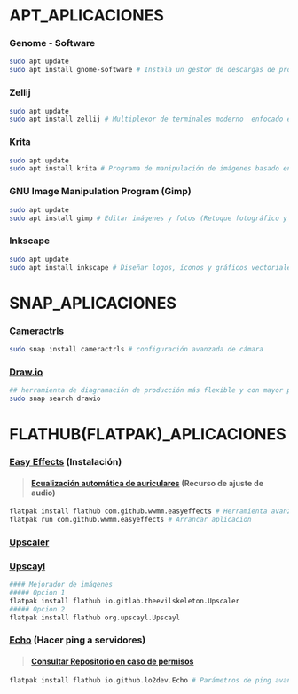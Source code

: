 # APT_APLICACIONES
### Genome - Software
```bash
sudo apt update
sudo apt install gnome-software # Instala un gestor de descargas de programas o aplicaciones
```
### Zellij
```bash
sudo apt update
sudo apt install zellij # Multiplexor de terminales moderno  enfocado en seguridad y velocidad.
```
### Krita
```bash
sudo apt update
sudo apt install krita # Programa de manipulación de imágenes basado en píxeles (Arte digital (como Photoshop + pinceles))
```

### GNU Image Manipulation Program (Gimp)
```bash
sudo apt update
sudo apt install gimp # Editar imágenes y fotos (Retoque fotográfico y diseño gráfico, collages, posters, banners)
```

### Inkscape
```bash
sudo apt update
sudo apt install inkscape # Diseñar logos, íconos y gráficos vectoriales (Diseño web y gráfico vectorial, logotipo, iconos)
```
# SNAP_APLICACIONES
### [Cameractrls](https://snapcraft.io/cameractrls)
```bash
sudo snap install cameractrls # configuración avanzada de cámara
```
### [Draw.io](https://snapcraft.io/drawio)
```bash
## herramienta de diagramación de producción más flexible y con mayor privacidad. Cree diagramas de flujo, diagramas de procesos,
sudo snap search drawio
```
# FLATHUB(FLATPAK)_APLICACIONES
### [Easy Effects](https://flathub.org/apps/com.github.wwmm.easyeffects) (Instalación)
> #### [Ecualización automática de auriculares](https://github.com/jaakkopasanen/AutoEq) (Recurso de ajuste de audio)
```bash
flatpak install flathub com.github.wwmm.easyeffects # Herramienta avanzada de manipulación de audio
flatpak run com.github.wwmm.easyeffects # Arrancar aplicacion
```
### [Upscaler](https://flathub.org/apps/io.gitlab.theevilskeleton.Upscaler)
### [Upscayl](https://flathub.org/apps/org.upscayl.Upscayl)
```bash
#### Mejorador de imágenes
##### Opcion 1 
flatpak install flathub io.gitlab.theevilskeleton.Upscaler
##### Opcion 2 
flatpak install flathub org.upscayl.Upscayl
```
### [Echo](https://flathub.org/apps/io.github.lo2dev.Echo) (Hacer ping a servidores)
> #### [Consultar Repositorio en caso de permisos](https://github.com/lo2dev/Echo)
```bash
flatpak install flathub io.github.lo2dev.Echo # Parámetros de ping avanzados como conteo de ping, tiempo de espera, etc.
```
### []()
